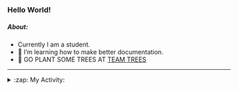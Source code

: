 ### Hello World!

##### About:
- Currently I am a student.
- 🌱 I’m learning how to make better documentation.
- 🌱 GO PLANT SOME TREES AT [TEAM TREES](https://teamtrees.org/)

---
<details>
  <summary>:zap: My Activity:</summary>
  
<!--START_SECTION:waka-->
![Code Time](http://img.shields.io/badge/Code%20Time-1%2C136%20hrs%207%20mins-blue)

**I'm a Night 🦉** 

```text
🌞 Morning                1400 commits        ██░░░░░░░░░░░░░░░░░░░░░░░   09.19 % 
🌆 Daytime                5396 commits        █████████░░░░░░░░░░░░░░░░   35.42 % 
🌃 Evening                4399 commits        ███████░░░░░░░░░░░░░░░░░░   28.88 % 
🌙 Night                  4038 commits        ███████░░░░░░░░░░░░░░░░░░   26.51 % 
```
📅 **I'm Most Productive on Wednesday** 

```text
Monday                   2292 commits        ████░░░░░░░░░░░░░░░░░░░░░   15.05 % 
Tuesday                  1983 commits        ███░░░░░░░░░░░░░░░░░░░░░░   13.02 % 
Wednesday                3516 commits        ██████░░░░░░░░░░░░░░░░░░░   23.08 % 
Thursday                 1900 commits        ███░░░░░░░░░░░░░░░░░░░░░░   12.47 % 
Friday                   1481 commits        ██░░░░░░░░░░░░░░░░░░░░░░░   09.72 % 
Saturday                 1351 commits        ██░░░░░░░░░░░░░░░░░░░░░░░   08.87 % 
Sunday                   2710 commits        ████░░░░░░░░░░░░░░░░░░░░░   17.79 % 
```


📊 **This Week I Spent My Time On** 

```text
🔥 Editors: 
VS Code                  29 mins             █████████████████████████   100.00 % 

🐱‍💻 Projects: 
CSF22                    20 mins             █████████████████░░░░░░░░   68.67 % 
praise                   9 mins              ████████░░░░░░░░░░░░░░░░░   31.33 % 
```


 Last Updated on 22/06/2023 16:07:48 UTC
<!--END_SECTION:waka-->
</details>
